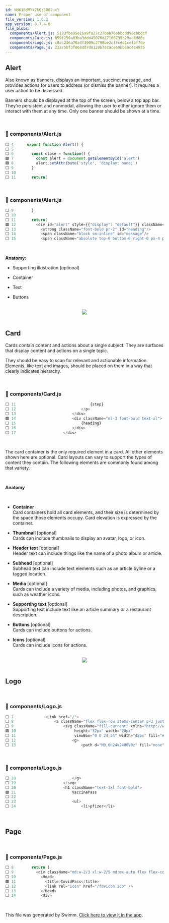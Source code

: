 ```yaml
---
id: Nd61BdMYx7kQz3D02uxY
name: Proper use of component
file_version: 1.0.2
app_version: 0.7.4-0
file_blobs:
  components/Alert.js: 5183fbe95e16a9fa27c27bab76ebbcdd96cbbdcf
  components/Card.js: 059f250a03ba3ddd49076d27166735c29aa8d86c
  components/Logo.js: c8ac236a70a4f3909c2798be2cffcdd1cef6f7de
  components/Page.js: 22a75bf3f868dd7d8120b78cace69bb6ac4c4935
---
```


Alert
-----

Also known as banners, displays an important, succinct message, and provides actions for users to address (or dismiss the banner). It requires a user action to be dismissed.

Banners should be displayed at the top of the screen, below a top app bar. They’re persistent and nonmodal, allowing the user to either ignore them or interact with them at any time. Only one banner should be shown at a time.

<br/>

<!-- NOTE-swimm-snippet: the lines below link your snippet to Swimm -->
### 📄 components/Alert.js
```javascript
⬜ 4      export function Alert() {
⬜ 5      
⬜ 6        const close = function() {
🟩 7          const alert = document.getElementById('alert')
🟩 8          alert.setAttribute('style', 'display: none;')
⬜ 9        }
⬜ 10     
⬜ 11       return(
```

<br/>

<!-- NOTE-swimm-snippet: the lines below link your snippet to Swimm -->
### 📄 components/Alert.js
```javascript
⬜ 9        }
⬜ 10     
⬜ 11       return(
🟩 12         <div id="alert" style={{"display": "default"}} className="bg-red-100 border border-red-400 text-red-700 px-4 py-3 mt-5 rounded relative" role="alert">
⬜ 13           <strong className="font-bold pr-2" id="heading"/>
⬜ 14           <span className="block sm:inline" id="message"/>
⬜ 15           <span className="absolute top-0 bottom-0 right-0 px-4 py-3" onClick={close}>
```

<br/>

**Anatomy:**

*   Supporting illustration (optional)
    
*   Container
    
*   Text
    
*   Buttons

<br/>

<div align="center"><img src="https://firebasestorage.googleapis.com/v0/b/swimmio-content/o/repositories%2F8YrlMfpndRSfzIFJGtRl%2Faeb202f0-e6b6-481b-bc4c-4088a0f74d6f.png?alt=media&token=5fdbce8b-9886-4d56-97dd-f8759cb38a02" style="width:'50%'"/></div>

<br/>

Card
----

Cards contain content and actions about a single subject. They are surfaces that display content and actions on a single topic.

They should be easy to scan for relevant and actionable information. Elements, like text and images, should be placed on them in a way that clearly indicates hierarchy.

<br/>

<!-- NOTE-swimm-snippet: the lines below link your snippet to Swimm -->
### 📄 components/Card.js
```javascript
⬜ 11                                 {step}
⬜ 12                             </p>
⬜ 13                         </div>
🟩 14                         <div className="ml-3 font-bold text-xl">
⬜ 15                             {heading}
⬜ 16                         </div>
⬜ 17                     </div>
```

<br/>

The card container is the only required element in a card. All other elements shown here are optional. Card layouts can vary to support the types of content they contain. The following elements are commonly found among that variety.

<br/>

**Anatomy**

<br/>

*   **Container**  
    Card containers hold all card elements, and their size is determined by the space those elements occupy. Card elevation is expressed by the container.
    

*   **Thumbnail** \[optional\]  
    Cards can include thumbnails to display an avatar, logo, or icon.
    
*   **Header** **text** \[optional\]  
    Header text can include things like the name of a photo album or article.
    
*   **Subhead** \[optional\]  
    Subhead text can include text elements such as an article byline or a tagged location.
    
*   **Media** \[optional\]  
    Cards can include a variety of media, including photos, and graphics, such as weather icons.
    
*   **Supporting** **text** \[optional\]  
    Supporting text include text like an article summary or a restaurant description.
    
*   **Buttons** \[optional\]  
    Cards can include buttons for actions.
    
*   **Icons** \[optional\]  
    Cards can include icons for actions.

<br/>

<div align="center"><img src="https://firebasestorage.googleapis.com/v0/b/swimmio-content/o/repositories%2F8YrlMfpndRSfzIFJGtRl%2F1e82251b-648f-44ee-a833-cadd2598e222.png?alt=media&token=e538b30c-5db3-4958-9686-1c4a8a01b1b3" style="width:'25%'"/></div>

<br/>

Logo
----

<br/>

<!-- NOTE-swimm-snippet: the lines below link your snippet to Swimm -->
### 📄 components/Logo.js
```javascript
⬜ 7              <Link href="/">
⬜ 8                  <a className="flex flex-row items-center p-3 justify-center space-x-1">
⬜ 9                      <svg className="fill-current" xmlns="http://www.w3.org/2000/svg" enableBackground="new 0 0 24 24"
🟩 10                          height="32px" width="20px"
⬜ 11                          viewBox="0 0 24 24" width="48px" fill="#000000">
⬜ 12                         <g>
⬜ 13                             <path d="M0,0h24v24H0V0z" fill="none"/>
```

<br/>

<!-- NOTE-swimm-snippet: the lines below link your snippet to Swimm -->
### 📄 components/Logo.js
```javascript
⬜ 18                         </g>
⬜ 19                     </svg>
⬜ 20                     <h1 className="text-3xl font-bold">
🟩 21                         VaccinePass
⬜ 22     
⬜ 23                         <ul>
⬜ 24                             <li>pfizer</li>
```

<br/>

Page
----

<br/>

<!-- NOTE-swimm-snippet: the lines below link your snippet to Swimm -->
### 📄 components/Page.js
```javascript
⬜ 8        return (
⬜ 9          <div className="md:w-2/3 xl:w-2/5 md:mx-auto flex flex-col min-h-screen justify-center px-5 py-12">
⬜ 10           <Head>
🟩 11             <title>CovidPass</title>
⬜ 12             <link rel="icon" href="/favicon.ico" />
⬜ 13           </Head>
⬜ 14           <div>
```

<br/>

This file was generated by Swimm. [Click here to view it in the app](https://swimm-web-app.web.app/repos/Z2l0aHViJTNBJTNBY292aWRwYXNzJTNBJTNBc2h1anV1dQ==/docs/Nd61BdMYx7kQz3D02uxY).